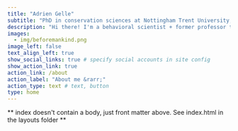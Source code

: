 ```yaml
---
title: "Adrien Gelle"
subtitle: "PhD in conservation sciences at Nottingham Trent University, School of Animal, Rural and Environmental Sciences"
description: "Hi there! I'm a behavioral scientist + former professor turned data scientist + professional educator turned product manager, which makes perfect sense once you get to know me. <br><br>I am passionate about creating software that earns users’ love, and I have a real knack for designing product experiences that shine. Inside, you'll find my writing about products and projects I've worked on, along with reflections about learning, teaching, and crafting kind tech tools."
images:
  - img/beforemankind.png
image_left: false
text_align_left: true
show_social_links: true # specify social accounts in site config
show_action_link: true
action_link: /about
action_label: "About me &rarr;"
action_type: text # text, button
type: home
---
```


** index doesn't contain a body, just front matter above.
See index.html in the layouts folder **
